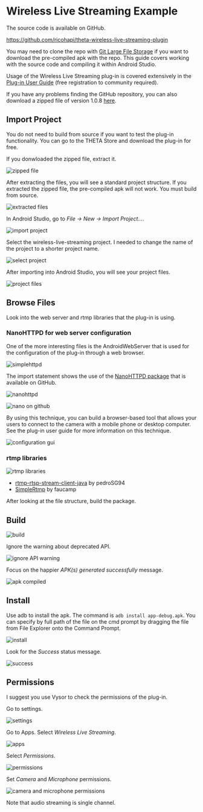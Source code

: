# Wireless Live Streaming Example

The source code is available on GitHub. 

https://github.com/ricohapi/theta-wireless-live-streaming-plugin

You may need
to clone the repo with [Git Large File Storage](https://git-lfs.github.com/) 
if you want to download the pre-compiled apk with the repo. This guide
covers working with the source code and compiling it within Android Studio.

Usage of the Wireless Live Streaming plug-in is covered extensively in the 
[Plug-in User Guide](https://community.theta360.guide/t/plug-in-user-guide/3183) 
(free registration to community required).

If you have any problems finding the GitHub repository, you can
also download a zipped file of version 1.0.8 [here](https://drive.google.com/file/d/1w62jcZ5vdjE-EE9rv73buCUSrFg9v8QF/view?usp=sharing).

## Import Project

You do not need to build from source if you want to test the plug-in functionality.
You can go to the THETA Store and download the plug-in for free.

If you donwloaded the zipped file, extract it.

![zipped file](/example/img/wireless/zipped.png)

After extracting the files, you will see a standard project structure. If you extracted
the zipped file, the pre-compiled apk will not work. You must build from source.

![extracted files](/example/img/wireless/extracted.png)

In Android Studio, go to *File -> New -> Import Project...*.

![import project](/example/img/wireless/import.png)

Select the wireless-live-streaming project. I needed to change
the name of the project to a shorter project name.

![select project](/example/img/wireless/select-project.png)

After importing into Android Studio, you will see your project files.

![project files](/example/img/wireless/project-files.png)

## Browse Files

Look into the web server and rtmp libraries that the plug-in
is using.

### NanoHTTPD for web server configuration

One of the more interesting files is the AndroidWebServer that is used for the configuration
of the plug-in through a web browser.

![simplehttpd](/example/img/wireless/simplehttpd.png)

The import statement shows the use of the [NanoHTTPD package](https://github.com/NanoHttpd/nanohttpd) 
that is available on GitHub.

![nanohttpd](/example/img/wireless/nanohttpd.png)

![nano on github](/example/img/wireless/nano-github.png)

By using this technique, you can build a browser-based tool that allows
your users to connect to the camera with a mobile phone or desktop computer.
See the plug-in user guide for more information on this technique.

![configuration gui](/example/img/wireless/web-gui.png)

### rtmp libraries

![rtmp libraries](/example/img/wireless/libraries.png)

- [rtmp-rtsp-stream-client-java](https://github.com/pedroSG94/rtmp-rtsp-stream-client-java) by pedroSG94
- [SimpleRtmp](https://github.com/faucamp/SimpleRtmp) by faucamp

After looking at the file structure, build the package.

## Build

![build](/example/img/wireless/build.png)

Ignore the warning about deprecated API.

![ignore API warning](/example/img/wireless/ignore-deprecated.png)

Focus on the happier *APK(s) generated successfully* message.

![apk compiled](/example/img/wireless/apk-compiled.png)

## Install

Use adb to install the apk.  The command is `adb install app-debug.apk`. 
You can specify by full path of the file on the cmd prompt by dragging the
file from File Explorer onto the Command Prompt.

![install](/example/img/wireless/install.png)

Look for the *Success* status message.

![success](/example/img/wireless/success.png)

## Permissions

I suggest you use Vysor to check the permissions of the plug-in.

Go to settings.

![settings](/example/img/wireless/settings.png)

Go to Apps. Select *Wireless Live Streaming*.

![apps](/example/img/wireless/app.png)

Select *Permissions*.

![permissions](/example/img/wireless/permissions.png)

Set *Camera* and *Microphone* permissions.

![camera and microphone permissions](/example/img/wireless/set-permissions.png)

Note that audio streaming is single channel.
